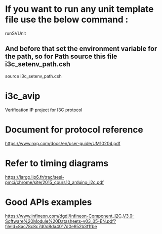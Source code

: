 # If you want to run any unit template file use the below command :
runSVUnit

## And before that set the environment variable for the path, so for Path source this file i3c_setenv_path.csh
source i3c_setenv_path.csh

# i3c_avip
Verification IP project for I3C protocol 

# Document for protocol reference 
https://www.nxp.com/docs/en/user-guide/UM10204.pdf

# Refer to timing diagrams
https://largo.lip6.fr/trac/sesi-pmci/chrome/site/2015_cours10_arduino_i2c.pdf

# Good APIs examples
https://www.infineon.com/dgdl/Infineon-Component_I2C_V3.0-Software%20Module%20Datasheets-v03_05-EN.pdf?fileId=8ac78c8c7d0d8da4017d0e952b3f1fbe
